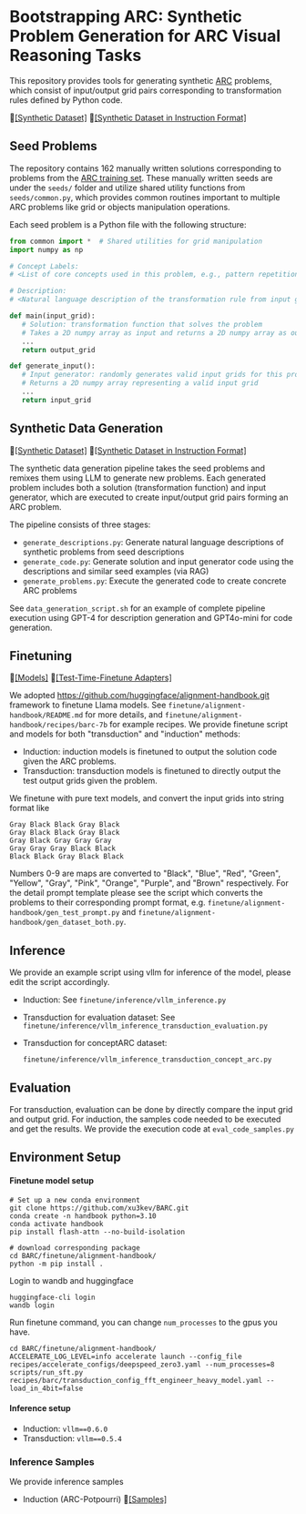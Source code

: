 # Bootstrapping ARC: Synthetic Problem Generation for ARC Visual Reasoning Tasks

This repository provides tools for generating synthetic [ARC](https://arcprize.org/) problems, which consist of input/output grid pairs corresponding to transformation rules defined by Python code.

🤗[[Synthetic Dataset]](https://huggingface.co/collections/barc0/synthetic-arc-dataset-6725aa6031376d3bacc34f76)
🤗[[Synthetic Dataset in Instruction Format]](https://huggingface.co/collections/barc0/synthetic-arc-dataset-prompt-formatted-67223d0e7c232af8ed782b37)

## Seed Problems
The repository contains 162 manually written solutions corresponding to problems from the [ARC training set](https://github.com/fchollet/ARC/tree/master/data/training). These manually written seeds are under the `seeds/` folder and utilize shared utility functions from `seeds/common.py`, which provides common routines important to multiple ARC problems like grid or objects manipulation operations.

Each seed problem is a Python file with the following structure:

```python
from common import *  # Shared utilities for grid manipulation
import numpy as np

# Concept Labels:
# <List of core concepts used in this problem, e.g., pattern repetition, scaling, color mapping>

# Description:
# <Natural language description of the transformation rule from input grid to output grid>

def main(input_grid):
   # Solution: transformation function that solves the problem
   # Takes a 2D numpy array as input and returns a 2D numpy array as output
   ...
   return output_grid

def generate_input():
   # Input generator: randomly generates valid input grids for this problem
   # Returns a 2D numpy array representing a valid input grid
   ...
   return input_grid
```

## Synthetic Data Generation
🤗[[Synthetic Dataset]](https://huggingface.co/collections/barc0/synthetic-arc-dataset-6725aa6031376d3bacc34f76)
🤗[[Synthetic Dataset in Instruction Format]](https://huggingface.co/collections/barc0/synthetic-arc-dataset-prompt-formatted-67223d0e7c232af8ed782b37)

The synthetic data generation pipeline takes the seed problems and remixes them using LLM to generate new problems. Each generated problem includes both a solution (transformation function) and input generator, which are executed to create input/output grid pairs forming an ARC problem.

The pipeline consists of three stages:

- `generate_descriptions.py`: Generate natural language descriptions of synthetic problems from seed descriptions
- `generate_code.py`: Generate solution and input generator code using the descriptions and similar seed examples (via RAG)
- `generate_problems.py`: Execute the generated code to create concrete ARC problems

See `data_generation_script.sh` for an example of complete pipeline execution using GPT-4 for description generation and GPT4o-mini for code generation.


## Finetuning
🤗[[Models]](https://huggingface.co/collections/barc0/llm-for-arc-672247e813fd817f56c35eee)
🤗[[Test-Time-Finetune Adapters]](https://huggingface.co/collections/barc0/lora-file-for-transduction-test-time-finetune-6725a8558baabd079b889596)


We adopted https://github.com/huggingface/alignment-handbook.git framework to finetune Llama models. See `finetune/alignment-handbook/README.md` for more details, and `finetune/alignment-handbook/recipes/barc-7b` for example recipes. We provide finetune script and models for both "transduction" and "induction" methods:

* Induction: induction models is finetuned to output the solution code given the ARC problems.
* Transduction: transduction models is finetuned to directly output the test output grids given the problem.

We finetune with pure text models, and convert the input grids into string format like
```
Gray Black Black Gray Black
Gray Black Black Gray Black
Gray Black Gray Gray Gray
Gray Gray Gray Black Black
Black Black Gray Black Black
```
Numbers 0-9 are maps are converted to "Black", "Blue", "Red", "Green", "Yellow", "Gray", "Pink", "Orange", "Purple", and "Brown" respectively.
For the detail prompt template please see the script which converts the problems to their corresponding prompt format, e.g. `finetune/alignment-handbook/gen_test_prompt.py` and `finetune/alignment-handbook/gen_dataset_both.py`.

## Inference

We provide an example script using vllm for inference of the model, please edit the script accordingly.
* Induction: See `finetune/inference/vllm_inference.py`

* Transduction for evaluation dataset: See `finetune/inference/vllm_inference_transduction_evaluation.py`

* Transduction for conceptARC dataset:

  ``finetune/inference/vllm_inference_transduction_concept_arc.py``

## Evaluation

For transduction, evaluation can be done by directly compare the input grid and output grid.
For induction, the samples code needed to be executed and get the results. We provide the execution code at `eval_code_samples.py`

## Environment Setup

#### Finetune model setup

```
# Set up a new conda environment
git clone https://github.com/xu3kev/BARC.git
conda create -n handbook python=3.10
conda activate handbook
pip install flash-attn --no-build-isolation

# download corresponding package
cd BARC/finetune/alignment-handbook/
python -m pip install .
```

Login to wandb and huggingface

```
huggingface-cli login
wandb login
```

Run finetune command, you can change `num_processes` to the gpus you have.

```
cd BARC/finetune/alignment-handbook/
ACCELERATE_LOG_LEVEL=info accelerate launch --config_file recipes/accelerate_configs/deepspeed_zero3.yaml --num_processes=8 scripts/run_sft.py recipes/barc/transduction_config_fft_engineer_heavy_model.yaml --load_in_4bit=false
```

#### Inference setup

* Induction: `vllm==0.6.0`
* Transduction: `vllm==0.5.4`

### Inference Samples
We provide inference samples
* Induction (ARC-Potpourri) 🤗[[Samples]](https://huggingface.co/barc0/induction_sample_execution_results/)



